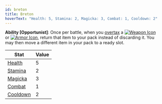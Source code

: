 ```yaml
---
id: breton
title: Breton
hoverText: "Health: 5, Stamina: 2, Magicka: 3, Combat: 1, Cooldown: 2"
---
```


**Ability [Opportunist]**: Once per battle, when you [overtax](/docs/adventurer/items/overtax) a [<img src="/icons/weapon.svg" alt="Weapon Icon" class="icon-svg" />](/docs/adventurer/items/types/weapon) or [<img src="/icons/armor.svg" alt="Armor Icon" class="icon-svg" />](/docs/adventurer/items/types/armor), return that item to your pack instead of discarding it. You may then move a different item in your pack to a ready slot.

| Stat                                          | Value |
| --------------------------------------------- | ----- |
| [Health](/docs/adventurer/stats/health)       | 5     |
| [Stamina](/docs/adventurer/stats/stamina)     | 2     |
| [Magicka](/docs/adventurer/stats/magicka)     | 3     |
| [Combat](/docs/adventurer/skill-lines/combat) | 1     |
| [Cooldown](/docs/adventurer/stats/cooldown)   | 2     |

